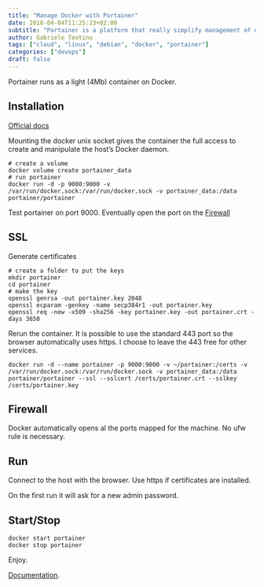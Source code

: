 ```yaml
---
title: "Manage Docker with Portainer"
date: 2018-04-04T11:25:23+02:00
subtitle: "Portainer is a platform that really simplify management of docker environments"
author: Gabriele Teotino
tags: ["cloud", "linux", "debian", "docker", "portainer"]
categories: ["devops"]
draft: false
---
```


Portainer runs as a light (4Mb) container on Docker.

<!--more-->
## Installation
[Official docs](https://portainer.io/install.html)

Mounting the docker unix socket gives the container the full access to create and manipulate the host’s Docker daemon.

```shell
# create a volume
docker volume create portainer_data
# run portainer
docker run -d -p 9000:9000 -v /var/run/docker.sock:/var/run/docker.sock -v portainer_data:/data portainer/portainer
```

Test portainer on port 9000.
Eventually open the port on the [Firewall](firewall)

## SSL

Generate certificates

```shell
# create a folder to put the keys
mkdir portainer
cd portainer
# make the key
openssl genrsa -out portainer.key 2048
openssl ecparam -genkey -name secp384r1 -out portainer.key
openssl req -new -x509 -sha256 -key portainer.key -out portainer.crt -days 3650
```

Rerun the container. It is possible to use the standard 443 port so the browser automatically uses https. I choose to leave the 443 free for other services.

```shell
docker run -d --name portainer -p 9000:9000 -v ~/portainer:/certs -v /var/run/docker.sock:/var/run/docker.sock -v portainer_data:/data portainer/portainer --ssl --sslcert /certs/portainer.crt --sslkey /certs/portainer.key
```

## Firewall

Docker automatically opens al the ports mapped for the machine. No ufw rule is necessary.

## Run

Connect to the host with the browser. Use https if certificates are installed.

On the first run it will ask for a new admin password.

## Start/Stop

```shell
docker start portainer
docker stop portainer
```


Enjoy.

[Documentation](https://portainer.readthedocs.io/en/stable/index.html).
